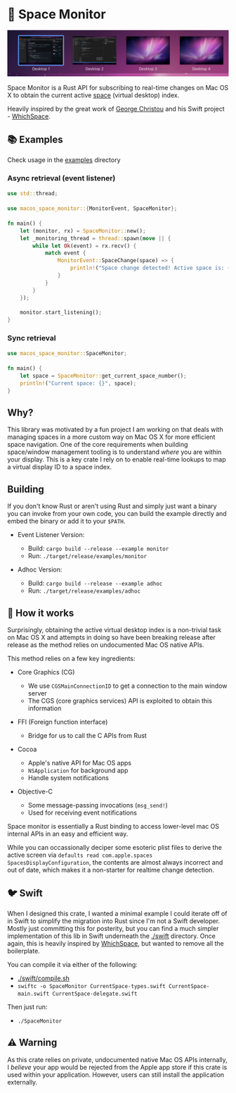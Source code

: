 # 🚀 Space Monitor

![Spaces Demo](./assets/pic.png)

Space Monitor is a Rust API for subscribing to real-time changes on Mac OS X to obtain the current active [space](https://support.apple.com/guide/mac-help/work-in-multiple-spaces-mh14112/mac) (virtual desktop) index.

Heavily inspired by the great work of [George Christou](https://github.com/gechr) and his Swift project - [WhichSpace](https://github.com/gechr/WhichSpace).

## 📚 Examples

Check usage in the [examples](./examples/) directory

### Async retrieval (event listener)

```rust
use std::thread;

use macos_space_monitor::{MonitorEvent, SpaceMonitor};

fn main() {
    let (monitor, rx) = SpaceMonitor::new();
    let _monitoring_thread = thread::spawn(move || {
        while let Ok(event) = rx.recv() {
            match event {
                MonitorEvent::SpaceChange(space) => {
                    println!("Space change detected! Active space is: {}", space);
                }
            }
        }
    });

    monitor.start_listening();
}
```

### Sync retrieval

```rust
use macos_space_monitor::SpaceMonitor;

fn main() {
    let space = SpaceMonitor::get_current_space_number();
    println!("Current space: {}", space);
}
```

## Why?

This library was motivated by a fun project I am working on that deals with managing spaces in a more custom way on Mac OS X for more efficient space navigation. One of the core requirements when building space/window management tooling is to understand _where_ you are within your display. This is a key crate I rely on to enable real-time lookups to map a virtual display ID to a space index.

## Building

If you don't know Rust or aren't using Rust and simply just want a binary you can invoke from your own code, you can build the example directly and embed the binary or add it to your `$PATH`.

- Event Listener Version:

  - Build: `cargo build --release --example monitor`
  - Run: `./target/release/examples/monitor`

- Adhoc Version:
  - Build: `cargo build --release --example adhoc`
  - Run: `./target/release/examples/adhoc`

## 🧠 How it works

Surprisingly, obtaining the active virtual desktop index is a non-trivial task on Mac OS X and attempts in doing so have been breaking release after release as the method relies on undocumented Mac OS native APIs.

This method relies on a few key ingredients:

- Core Graphics (CG)

  - We use `CGSMainConnectionID` to get a connection to the main window server
  - The CGS (core graphics services) API is exploited to obtain this information

- FFI (Foreign function interface)

  - Bridge for us to call the C APIs from Rust

- Cocoa

  - Apple's native API for Mac OS apps
  - `NSApplication` for background app
  - Handle system notifications

- Objective-C
  - Some message-passing invocations (`msg_send!`)
  - Used for receiving event notifications

Space monitor is essentially a Rust binding to access lower-level mac OS internal APIs in an easy and efficient way.

While you can occassionally deciper some esoteric plist files to derive the active screen via `defaults read com.apple.spaces SpacesDisplayConfiguration`, the contents are almost always incorrect and out of date, which makes it a non-starter for realtime change detection.

## 🐦 Swift

When I designed this crate, I wanted a minimal example I could iterate off of in Swift to simplify the migration into Rust since I'm not a Swift developer. Mostly just committing this for posterity, but you can find a much simpler implementation of this lib in Swift underneath the [./swift](./swift) directory. Once again, this is heavily inspired by [WhichSpace](https://github.com/gechr/WhichSpace), but wanted to remove all the boilerplate.

You can compile it via either of the following:

- [./swift/compile.sh](./swift/compile.sh)
- `swiftc -o SpaceMonitor CurrentSpace-types.swift CurrentSpace-main.swift CurrentSpace-delegate.swift`

Then just run:

- `./SpaceMonitor`

## ⚠️ Warning

As this crate relies on private, undocumented native Mac OS APIs internally, I _believe_ your app would be rejected from the Apple app store if this crate is used within your application. However, users can still install the application externally.
